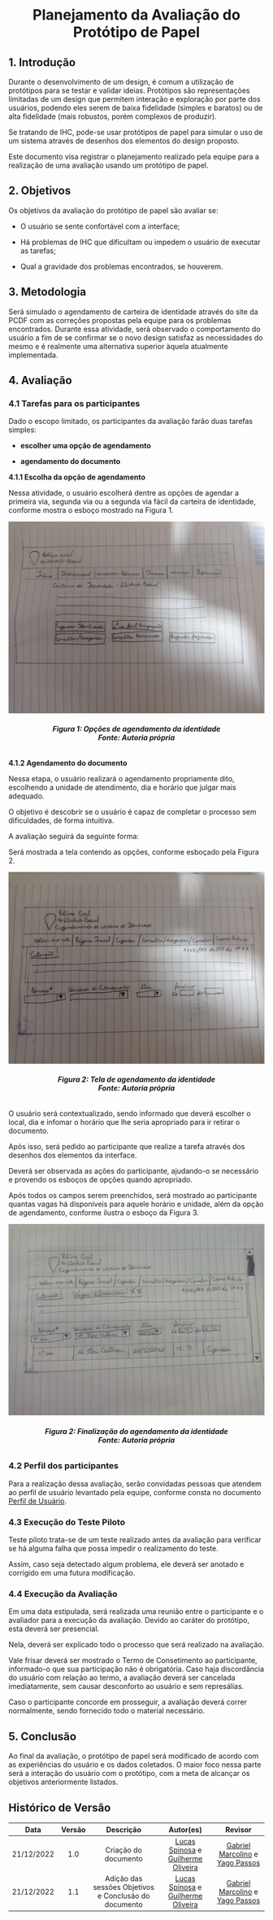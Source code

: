 <h1 align="center">Planejamento da Avaliação do Protótipo de Papel</h1>

## 1. Introdução

Durante o desenvolvimento de um design, é comum a utilização de protótipos para se testar e validar ideias. Protótipos são representações limitadas de um design que permitem interação e exploração por parte dos usuários, podendo eles serem de baixa fidelidade (simples e baratos) ou de alta fidelidade (mais robustos, porém complexos de produzir).

Se tratando de IHC, pode-se usar protótipos de papel para simular o uso de um sistema através de desenhos dos elementos do design proposto.

Este documento visa registrar o planejamento realizado pela equipe para a realização de uma avaliação usando um protótipo de papel.


## 2. Objetivos

Os objetivos da avaliação do protótipo de papel são avaliar se:

* O usuário se sente confortável com a interface;

* Há problemas de IHC que dificultam ou impedem o usuário de executar as tarefas;

* Qual a gravidade dos problemas encontrados, se houverem.

## 3. Metodologia

Será simulado o agendamento de carteira de identidade através do site da PCDF com as correções propostas pela equipe para os problemas encontrados. Durante essa atividade, será observado o comportamento do usuário a fim de se confirmar se o novo design satisfaz as necessidades do mesmo e é realmente uma alternativa superior àquela atualmente implementada.

## 4. Avaliação

### 4.1 Tarefas para os participantes

Dado o escopo limitado, os participantes da avaliação farão duas tarefas simples: 

* **escolher uma opção de agendamento** 

* **agendamento do documento**

**4.1.1 Escolha da opção de agendamento**

Nessa atividade, o usuário escolherá dentre as opções de agendar a primeira via, segunda via ou a segunda via fácil da carteira de identidade, conforme mostra o esboço mostrado na Figura 1.

![Opções de Agendamento](./images_planejamento/opcao_agendamento.png)
<figcaption align='center'>
   <h6><b>Figura 1: Opções de agendamento da identidade<br>Fonte: Autoria própria</br></h6></b>
</figcaption>

**4.1.2 Agendamento do documento**

Nessa etapa, o usuário realizará o agendamento propriamente dito, escolhendo a unidade de atendimento, dia e horário que julgar mais adequado.

O objetivo é descobrir se o usuário é capaz de completar o processo sem dificuldades, de forma intuitiva.

A avaliação seguirá da seguinte forma:

Será mostrada a tela contendo as opções, conforme esboçado pela Figura 2.

![Tela de Agendamento](./images_planejamento/tela_agendamento.png)
<figcaption align='center'>
   <h6><b>Figura 2: Tela de agendamento da identidade<br>Fonte: Autoria própria</br></h6></b>
</figcaption>

O usuário será contextualizado, sendo informado que deverá escolher o local, dia e infomar o horário que lhe seria apropriado para ir retirar o documento.

Após isso, será pedido ao participante que realize a tarefa através dos desenhos dos elementos da interface.

Deverá ser observada as ações do participante, ajudando-o se necessário e provendo os esboços de opções quando apropriado.

Após todos os campos serem preenchidos, será mostrado ao participante quantas vagas há disponíveis para aquele horário e unidade, além da opção de agendamento, conforme ilustra o esboço da Figura 3.


![Finalização de Agendamento](./images_planejamento/finalizacao_agendamento.png)
<figcaption align='center'>
   <h6><b>Figura 2: Finalização do agendamento da identidade<br>Fonte: Autoria própria</br></h6></b>
</figcaption>


### 4.2 Perfil dos participantes

Para a realização dessa avaliação, serão convidadas pessoas que atendem ao perfil de usuário levantado pela equipe, conforme consta no documento [Perfil de Usuário](../analise-de-requisitos/perfil_usuario.md). 

### 4.3 Execução do Teste Piloto

Teste piloto trata-se de um teste realizado antes da avaliação para verificar se há alguma falha que possa impedir o realizamento do teste.

Assim, caso seja detectado algum problema, ele deverá ser anotado e corrigido em uma futura modificação.

### 4.4 Execução da Avaliação

Em uma data estipulada, será realizada uma reunião entre o participante e o avaliador para a execução da avaliação. Devido ao caráter do protótipo, esta deverá ser presencial.

Nela, deverá ser explicado todo o processo que será realizado na avaliação.

Vale frisar deverá ser mostrado o Termo de Consetimento ao participante, informado-o que sua participação não é obrigatória. Caso haja discordância do usuário com relação ao termo, a avaliação deverá ser cancelada imediatamente, sem causar desconforto ao usuário e sem represálias.

Caso o participante concorde em prosseguir, a avaliação deverá correr normalmente, sendo fornecido todo o material necessário.


## 5. Conclusão

Ao final da avaliação, o protótipo de papel será modificado de acordo com as experiências do usuário e os dados coletados. O maior foco nessa parte será a interação do usuário com o protótipo, com a meta de alcançar os objetivos anteriormente listados.


## Histórico de Versão
|    Data    | Versão |                          Descrição                          |                                            Autor(es)                                             |                                               Revisor                                                |
| :--------: | :----: | :---------------------------------------------------------: | :----------------------------------------------------------------------------------------------: | :--------------------------------------------------------------------------------------------------: |
| 21/12/2022 |  1.0   |                    Criação do documento                     | [Lucas Spinosa](https://github.com/LucasSpinosa) e [Guilherme Oliveira](https://github.com/GG555-13) | [Gabriel Marcolino](https://github.com/GabrielMR360) e [Yago Passos](https://github.com/yagompassos) |
| 21/12/2022 |  1.1   |    Adição das sessões Objetivos e Conclusão do documento    | [Lucas Spinosa](https://github.com/LucasSpinosa) e [Guilherme Oliveira](https://github.com/GG555-13) | [Gabriel Marcolino](https://github.com/GabrielMR360) e [Yago Passos](https://github.com/yagompassos) |
